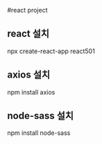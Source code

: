 #react project

## react 설치
npx create-react-app react501


## axios 설치
npm install axios

## node-sass 설치
npm install node-sass
